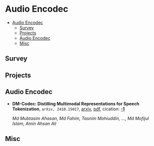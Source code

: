 # Audio Encodec

- [Audio Encodec](#audio-encodec)
  - [Survey](#survey)
  - [Projects](#projects)
  - [Audio Encodec](#audio-encodec-1)
  - [Misc](#misc)


## Survey


## Projects


## Audio Encodec

- **DM-Codec: Distilling Multimodal Representations for Speech Tokenization**, `arXiv, 2410.15017`, [arxiv](http://arxiv.org/abs/2410.15017v1), [pdf](http://arxiv.org/pdf/2410.15017v1.pdf), cication: [**-1**](None)

	 *Md Mubtasim Ahasan, Md Fahim, Tasnim Mohiuddin, ..., Md Mofijul Islam, Amin Ahsan Ali*

## Misc

